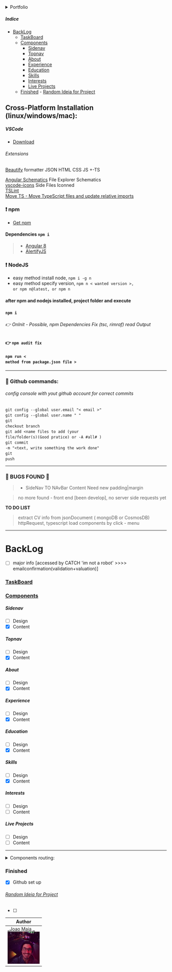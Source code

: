 <details>
<summary> Portfolio </summary>
   Angular Material + Bootstrap CSS 
   <br>Angular TS Lint Rules 
   <br>C# Server Side (not fully implemented yet) 
  personal development plan
</details>


##### Indice
- [BackLog](#backlog)
    - [TaskBoard](#taskboard)
    - [Components](#components)
        - [Sidenav](#sidenav)
        - [Topnav](#topnav)
        - [About](#about)
        - [Experience](#experience)
        - [Education](#education)
        - [Skills](#skills)
        - [Interests](#interests)
        - [Live Projects](#live-projects)
    - [Finished](#finished)
          - [Random Ideia for Project](#random-ideia-for-project)


## Cross-Platform Installation (linux/windows/mac):
##### VSCode

- [Download](https://code.visualstudio.com/Download)

<h6> Extensions </h6>

[Beautify](https://marketplace.visualstudio.com/items?itemName=HookyQR.beautify) formatter JSON HTML CSS JS +-TS <br>

[Angular Schematics](https://marketplace.visualstudio.com/items?itemName=cyrilletuzi.angular-schematics) File Explorer Schematics <br>
[vscode-icons](https://marketplace.visualstudio.com/items?itemName=vscode-icons-team.vscode-icons) Side Files Iconned <br>
[TSLint](https://marketplace.visualstudio.com/items?itemName=ms-vscode.vscode-typescript-tslint-plugin) <br>
[Move TS - Move TypeScript files and update relative imports](https://marketplace.visualstudio.com/items?itemName=stringham.move-ts) <br>

### :exclamation: npm
-   [Get npm](https://www.npmjs.com/get-npm)
#### Dependencies <code>npm i </code>
> - [ Angular 8]()
> - [ AlertifyJS ]()

### :exclamation: NodeJS
-   easy method install node, <code>npm i -g n</code>
-   easy method specify version, <code>npm  n &lt; wanted version >, or npm  n@latest, or npm n </code>

#### after npm and nodejs installed, project folder and execute
#### <code>npm i</code>
###### :point_right: OnInit - Possible, npm Dependencies Fix (tsc, rimraf) read Output 
#### :point_right: <code>npm audit fix</code>
#### <code>npm run &lt; method from package.json file ></code>

* * *

### :bust_in_silhouette: Github commands:

###### config console with yout github account for correct commits

<code>git config --global user.email "&lt; email >"</code>
<br><code>git config --global user.name " " </code>
<br><code>git checkout  branch </code> 
<br><code>git add &lt;name  files  to  add  (your  file/folder(s)(Good  pratice)  or  -A  #all#  )</code>
<br><code>git commit -m "&lt;text,  write  something  the work done"</code>
<br><code>git push</code>

* * *

### :anger: BUGS FOUND :anger:

> - SideNav TO NAvBar Content Need new padding|margin


>    no more found - front end [been develop], no server side requests yet

 **TO DO LIST**

> extract CV info from jsonDocument ( mongoDB or CosmosDB)
> <br>httpRequest, typescript load components by click  - menu 

* * *
# BackLog

- [ ] major info [accessed by CATCH 'im not a robot' >>>> emailconfirmation(validation+valuation)]


### [TaskBoard](#indice)
### [Components](#indice)
##### Sidenav
 - [ ] Design
 - [x] Content
##### Topnav
 - [ ] Design
 - [x] Content
##### About
 - [ ] Design
 - [x] Content
##### Experience
- [ ] Design
- [x] Content
##### Education
- [ ] Design
- [x] Content
##### Skills
- [ ] Design
- [x] Content
##### Interests
- [ ] Design
- [ ] Content
##### Live Projects
- [ ] Design
- [ ] Content

--- 

<details>

<summary>Components routing:</summary>

<code>
<br>appModule [ 
  <br>    [headerComponent, navbarComponent],
   <br>    [aboutComponent, experienceComponent]
<br>]</code>

</details>

### Finished

-   [x] Github set up 


###### [Random Ideia for Project](#indice)

-   [ ] 




|Author|  
|--|
|<a  href="https://twitter.com/wannabevunf1">[_Joao Maia _ ](https://github.coventry.ac.uk/deoiveij/)<br><img  src="https://github.com/vunf1/cplusplus_GAME/blob/master/authorsIMG/joao_maia.jpg?raw=true"  width="100"></a>  | 
